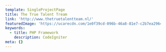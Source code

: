 ```yaml
---
template: SingleProjectPage
title: The True Talent Tream
link: 'http://www.thetruetalentteam.nl/'
featuredImage: 'https://ucarecdn.com/1e0f39cd-096b-46a8-81e7-c2b7ea296454/'
keywords:
  - title: PHP Framework
    description: CodeIgniter
meta: {}
---
```


